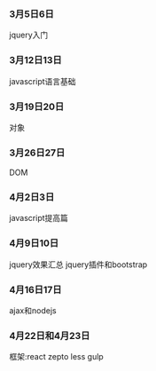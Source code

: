 ### 3月5日6日
jquery入门

### 3月12日13日
javascript语言基础

### 3月19日20日
对象

### 3月26日27日
DOM

### 4月2日3日
javascript提高篇

### 4月9日10日
jquery效果汇总 jquery插件和bootstrap

### 4月16日17日
ajax和nodejs

### 4月22日和4月23日
框架:react zepto less gulp
